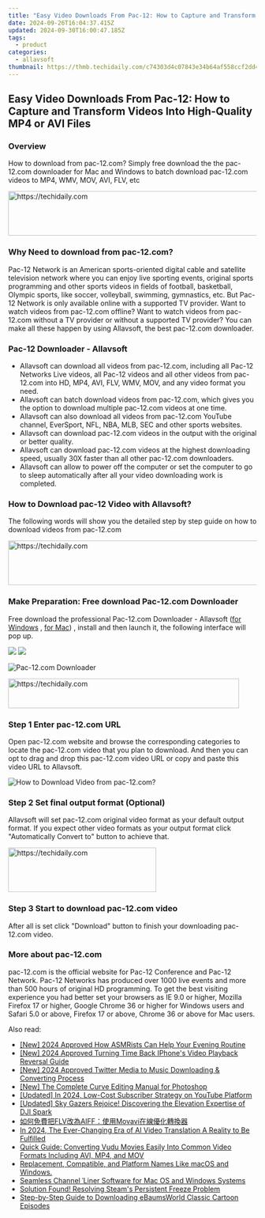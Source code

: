 ```yaml
---
title: "Easy Video Downloads From Pac-12: How to Capture and Transform Videos Into High-Quality MP4 or AVI Files"
date: 2024-09-26T16:04:37.415Z
updated: 2024-09-30T16:00:47.185Z
tags:
  - product
categories:
  - allavsoft
thumbnail: https://thmb.techidaily.com/c74303d4c07843e34b64af558ccf2dd47acf27f120f6a4f5a6c6dcecc497f37e.jpg
---
```


## Easy Video Downloads From Pac-12: How to Capture and Transform Videos Into High-Quality MP4 or AVI Files

### Overview

How to download from pac-12.com? Simply free download the the pac-12.com downloader for Mac and Windows to batch download pac-12.com videos to MP4, WMV, MOV, AVI, FLV, etc

<!-- affiliate ads begin -->
<a href="https://aligracehair.sjv.io/c/5597632/2016170/19272" target="_top" id="2016170">
  <img src="//a.impactradius-go.com/display-ad/19272-2016170" border="0" alt="https://techidaily.com" width="728" height="90"/>
</a>
<img height="0" width="0" src="https://aligracehair.sjv.io/i/5597632/2016170/19272" style="position:absolute;visibility:hidden;" border="0" />
<!-- affiliate ads end -->

### Why Need to download from pac-12.com?

Pac-12 Network is an American sports-oriented digital cable and satellite television network where you can enjoy live sporting events, original sports programming and other sports videos in fields of football, basketball, Olympic sports, like soccer, volleyball, swimming, gymnastics, etc. But Pac-12 Network is only available online with a supported TV provider. Want to watch videos from pac-12.com offline? Want to watch videos from pac-12.com without a TV provider or without a supported TV provider? You can make all these happen by using Allavsoft, the best pac-12.com downloader.

### Pac-12 Downloader - Allavsoft

* Allavsoft can download all videos from pac-12.com, including all Pac-12 Networks Live videos, all Pac-12 videos and all other videos from pac-12.com into HD, MP4, AVI, FLV, WMV, MOV, and any video format you need.
* Allavsoft can batch download videos from pac-12.com, which gives you the option to download multiple pac-12.com videos at one time.
* Allavsoft can also download all videos from pac-12.com YouTube channel, EverSport, NFL, NBA, MLB, SEC and other sports websites.
* Allavsoft can download pac-12.com videos in the output with the original or better quality.
* Allavsoft can download pac-12.com videos at the highest downloading speed, usually 30X faster than all other pac-12.com downloaders.
* Allavsoft can allow to power off the computer or set the computer to go to sleep automatically after all your video downloading work is completed.

### How to Download pac-12 Video with Allavsoft?

The following words will show you the detailed step by step guide on how to download videos from pac-12.com

<!-- affiliate ads begin -->
<a href="https://appsumo.8odi.net/c/5597632/2100534/7443" target="_top" id="2100534">
  <img src="//a.impactradius-go.com/display-ad/7443-2100534" border="0" alt="https://techidaily.com" width="728" height="90"/>
</a>
<img height="0" width="0" src="https://appsumo.8odi.net/i/5597632/2100534/7443" style="position:absolute;visibility:hidden;" border="0" />
<!-- affiliate ads end -->

### Make Preparation: Free download Pac-12.com Downloader

Free download the professional Pac-12.com Downloader - Allavsoft ([for Windows](https://tools.techidaily.com/allavsoft/products/) , [for Mac](https://tools.techidaily.com/allavsoft/products/)) , install and then launch it, the following interface will pop up.

[![](https://www.allavsoft.com/how-to/../images/how-to/free-download-win.jpg)](https://tools.techidaily.com/allavsoft/products/) [![](https://www.allavsoft.com/how-to/../images/how-to/free-download-mac.jpg)](https://tools.techidaily.com/allavsoft/products/)

![Pac-12.com Downloader](https://www.allavsoft.com/how-to/../images/allavsoft/screen-shot-600.jpg)

<!-- affiliate ads begin -->
<a href="https://review-au.sjv.io/c/5597632/2098703/14409" target="_top" id="2098703">
  <img src="//a.impactradius-go.com/display-ad/14409-2098703" border="0" alt="https://techidaily.com" width="468" height="60"/>
</a>
<img height="0" width="0" src="https://review-au.sjv.io/i/5597632/2098703/14409" style="position:absolute;visibility:hidden;" border="0" />
<!-- affiliate ads end -->

### Step 1 Enter pac-12.com URL

Open pac-12.com website and browse the corresponding categories to locate the pac-12.com video that you plan to download. And then you can opt to drag and drop this pac-12.com video URL or copy and paste this video URL to Allavsoft.

![How to Download Video from pac-12.com?](https://www.allavsoft.com/how-to/../images/how-to/download-rtmp-video/download-rtmp-video.jpg)

### Step 2 Set final output format (Optional)

Allavsoft will set pac-12.com original video format as your default output format. If you expect other video formats as your output format click "Automatically Convert to" button to achieve that.

<!-- affiliate ads begin -->
<a href="https://aligracehair.sjv.io/c/5597632/2047346/19272" target="_top" id="2047346">
  <img src="//a.impactradius-go.com/display-ad/19272-2047346" border="0" alt="https://techidaily.com" width="300" height="90"/>
</a>
<img height="0" width="0" src="https://aligracehair.sjv.io/i/5597632/2047346/19272" style="position:absolute;visibility:hidden;" border="0" />
<!-- affiliate ads end -->

### Step 3 Start to download pac-12.com video

After all is set click "Download" button to finish your downloading pac-12.com video.

### More about pac-12.com

pac-12.com is the official website for Pac-12 Conference and Pac-12 Network. Pac-12 Networks has produced over 1000 live events and more than 500 hours of original HD programming. To get the best visiting experience you had better set your browsers as IE 9.0 or higher, Mozilla Firefox 17 or higher, Google Chrome 36 or higher for Windows users and Safari 5.0 or above, Firefox 17 or above, Chrome 36 or above for Mac users.

<ins class="adsbygoogle"
     style="display:block"
     data-ad-format="autorelaxed"
     data-ad-client="ca-pub-7571918770474297"
     data-ad-slot="1223367746"></ins>

<ins class="adsbygoogle"
     style="display:block"
     data-ad-client="ca-pub-7571918770474297"
     data-ad-slot="8358498916"
     data-ad-format="auto"
     data-full-width-responsive="true"></ins>

<span class="atpl-alsoreadstyle">Also read:</span>
<div><ul>
<li><a href="https://article-files.techidaily.com/new-2024-approved-how-asmrists-can-help-your-evening-routine/"><u>[New] 2024 Approved How ASMRists Can Help Your Evening Routine</u></a></li>
<li><a href="https://vp-tips.techidaily.com/new-2024-approved-turning-time-back-iphones-video-playback-reversal-guide/"><u>[New] 2024 Approved Turning Time Back IPhone's Video Playback Reversal Guide</u></a></li>
<li><a href="https://fox-cloud.techidaily.com/new-2024-approved-twitter-media-to-music-downloading-and-converting-process/"><u>[New] 2024 Approved Twitter Media to Music Downloading & Converting Process</u></a></li>
<li><a href="https://some-approaches.techidaily.com/new-the-complete-curve-editing-manual-for-photoshop/"><u>[New] The Complete Curve Editing Manual for Photoshop</u></a></li>
<li><a href="https://youtube-data.techidaily.com/ed-in-2024-low-cost-subscriber-strategy-on-youtube-platform/"><u>[Updated] In 2024, Low-Cost Subscriber Strategy on YouTube Platform</u></a></li>
<li><a href="https://extra-skills.techidaily.com/updated-sky-gazers-rejoice-discovering-the-elevation-expertise-of-dji-spark/"><u>[Updated] Sky Gazers Rejoice! Discovering the Elevation Expertise of DJI Spark</u></a></li>
<li><a href="https://tech-savvy.techidaily.com/flvaiffmovavi/"><u>如何免費把FLV改為AIFF：使用Movavi在線優化轉換器</u></a></li>
<li><a href="https://ai-video.techidaily.com/in-2024-the-ever-changing-era-of-ai-video-translation-a-reality-to-be-fulfilled/"><u>In 2024, The Ever-Changing Era of AI Video Translation A Reality to Be Fulfilled</u></a></li>
<li><a href="https://win-hacks.techidaily.com/quick-guide-converting-vudu-movies-easily-into-common-video-formats-including-avi-mp4-and-mov/"><u>Quick Guide: Converting Vudu Movies Easily Into Common Video Formats Including AVI, MP4, and MOV</u></a></li>
<li><a href="https://win-hacks.techidaily.com/replacement-compatible-and-platform-names-like-macos-and-windows/"><u>Replacement, Compatible, and Platform Names Like macOS and Windows.</u></a></li>
<li><a href="https://win-hacks.techidaily.com/seamless-channel-liner-software-for-mac-os-and-windows-systems/"><u>Seamless Channel ˈLiner Software for Mac OS and Windows Systems</u></a></li>
<li><a href="https://win-solutions.techidaily.com/solution-found-resolving-steams-persistent-freeze-problem/"><u>Solution Found! Resolving Steam's Persistent Freeze Problem</u></a></li>
<li><a href="https://win-hacks.techidaily.com/step-by-step-guide-to-downloading-ebaumsworld-classic-cartoon-episodes/"><u>Step-by-Step Guide to Downloading eBaumsWorld Classic Cartoon Episodes</u></a></li>
</ul></div>

